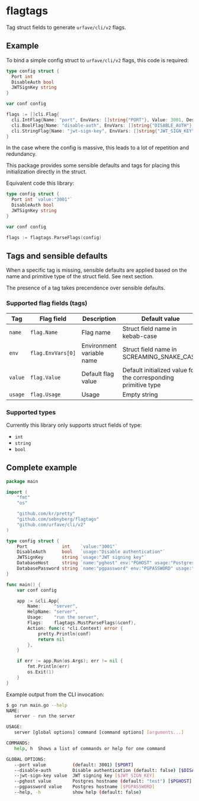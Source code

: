# flagtags

Tag struct fields to generate `urfave/cli/v2` flags.

## Example

To bind a simple config struct to `urfave/cli/v2` flags, this code is required:

```go
type config struct {
  Port int
  DisableAuth bool
  JWTSignKey string
}

var conf config

flags := []cli.Flag{
  cli.IntFlag{Name: "port", EnvVars: []string{"PORT"}, Value: 3001, Destination: &conf.Port},
  cli.BoolFlag{Name: "disable-auth", EnvVars: []string{"DISABLE_AUTH"}, Value: false, Destination: &conf.EnableAuth},
  cli.StringFlag{Name: "jwt-sign-key", EnvVars: []string{"JWT_SIGN_KEY"}, Value: "", Destination: &conf.JWTSignKey},
}
```

In the case where the config is massive, this leads to a lot of repetition and redundancy.

This package provides some sensible defaults and tags for placing this initialization directly in the struct.

Equivalent code this library:

```go
type config struct {
  Port int `value:"3001"`
  DisableAuth bool
  JWTSignKey string
}

var conf config

flags := flagtags.ParseFlags(config)
```

## Tags and sensible defaults

When a specific tag is missing, sensible defaults are applied based on the name and primitive type of the struct field. See next section.

The presence of a tag takes precendence over sensible defaults.

### Supported flag fields (tags)

| Tag | Flag field | Description | Default value |
|---|---| --- | --- |
| `name` | `flag.Name` | Flag name |  Struct field name in kebab-case |
| `env` | `flag.EnvVars[0]` | Environment variable name | Struct field name in SCREAMING_SNAKE_CASE |
| `value` | `flag.Value` | Default flag value | Default initialized value for the corresponding primitive type |
| `usage` | `flag.Usage` | Usage | Empty string |

### Supported types

Currently this library only supports struct fields of type:

* `int`
* `string`
* `bool`

## Complete example

```go
package main

import (
	"fmt"
	"os"

	"github.com/kr/pretty"
	"github.com/sebnyberg/flagtags"
	"github.com/urfave/cli/v2"
)

type config struct {
	Port             int    `value:"3001"`
	DisableAuth      bool   `usage:"Disable authentication"`
	JWTSignKey       string `usage:"JWT signing key"`
	DatabaseHost     string `name:"pghost" env:"PGHOST" usage:"Postgres hostname"`
	DatabasePassword string `name:"pgpassword" env:"PGPASSWORD" usage:"Postgres hostname"`
}

func main() {
	var conf config

	app := &cli.App{
		Name:     "server",
		HelpName: "server",
		Usage:    "run the server",
		Flags:    flagtags.MustParseFlags(&conf),
		Action: func(c *cli.Context) error {
			pretty.Println(conf)
			return nil
		},
	}

	if err := app.Run(os.Args); err != nil {
		fmt.Println(err)
		os.Exit(1)
	}
}
```

Example output from the CLI invocation:

```bash
$ go run main.go --help
NAME:
   server - run the server

USAGE:
   server [global options] command [command options] [arguments...]

COMMANDS:
   help, h  Shows a list of commands or help for one command

GLOBAL OPTIONS:
   --port value          (default: 3001) [$PORT]
   --disable-auth        Disable authentication (default: false) [$DISABLE_AUTH]
   --jwt-sign-key value  JWT signing key [$JWT_SIGN_KEY]
   --pghost value        Postgres hostname (default: "test") [$PGHOST]
   --pgpassword value    Postgres hostname [$PGPASSWORD]
   --help, -h            show help (default: false)
```
